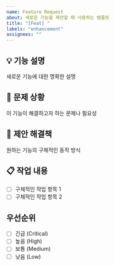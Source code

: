 ```yaml
---
name: Feature Request
about: 새로운 기능을 제안할 때 사용하는 템플릿
title: "[Feat] "
labels: "enhancement"
assignees: ""
---
```


## 💡 기능 설명

새로운 기능에 대한 명확한 설명

## 🎯 문제 상황

이 기능이 해결하고자 하는 문제나 필요성

## 💭 제안 해결책

원하는 기능의 구체적인 동작 방식

## 📋 작업 내용

- [ ] 구체적인 작업 항목 1
- [ ] 구체적인 작업 항목 2

## 우선순위

- [ ] 긴급 (Critical)
- [ ] 높음 (High)
- [ ] 보통 (Medium)
- [ ] 낮음 (Low)
